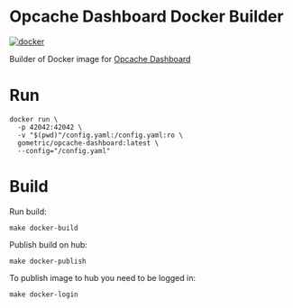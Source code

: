 # Opcache Dashboard Docker Builder

[![docker](https://img.shields.io/docker/pulls/gometric/opcache-dashboard.svg?style=flat)](https://hub.docker.com/r/gometric/opcache-dashboard/)

Builder of Docker image for [Opcache Dashboard](https://github.com/GoMetric/opcache-dashboard)

# Run

```
docker run \
  -p 42042:42042 \
  -v "$(pwd)"/config.yaml:/config.yaml:ro \
  gometric/opcache-dashboard:latest \
  --config="/config.yaml"
```

# Build

Run build:

```
make docker-build
```

Publish build on hub:
```
make docker-publish
```

To publish image to hub you need to be logged in:

```
make docker-login
```
